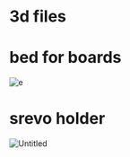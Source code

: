 # 3d files
# bed for boards
![e](https://github.com/user-attachments/assets/23197901-6217-49f4-ac01-58c753c3d96b)
# srevo holder
![Untitled](https://github.com/user-attachments/assets/353cbc1f-b9ee-443c-995b-e4b556acbf9b)

